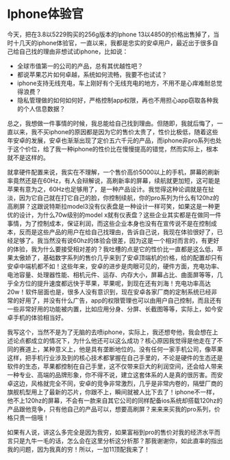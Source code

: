 # Iphone体验官

今天，把在3.8以5229购买的256g版本的Iphone 13以4850的价格出售掉了，当时十几天的iphone体验官，一直以来，我都是忠实的安卓用户，最近出于很多自己给自己找的理由非想试试iphone，比如说：

* 全球市值第一的公司的产品，总有其优越性吧？
* 都说苹果芯片如何卓越，系统如何流畅，我要不也试试？
* iphone支持无线充电，车上刚好有个无线充电的地方，不用不是心痒难耐总觉得浪费？
* 隐私管理做的如何如何好，严格控制app权限，再也不用担心app窃取各种我的个人信息数据？

总之，我想做一件事情的时候，我总能给自己找到理由。但随即，我就后悔了，一直以来，我不买iphone的原因都是因为它的售价太贵了，性价比极低，随着这些年安卓的发展，安卓也渐渐出现了定价五六千元的产品，而iphone非pro系列也处于这个价位，给了我一种iphone的性价比在慢慢提高的错觉，然而实际上，根本就不是这样的。

就拿硬件配置来说，我实在不理解，一个售价高价5000以上的手机，屏幕的刷新率竟然还是在60Hz，有人会辩解说，高刷新率的屏幕，续航就更加短，这可能是苹果有意为之，60Hz也足够用了，是一种产品设计。我觉得这种论调就是在扯淡，因为它自己就在打它自己的脸，你控制续航，你的pro系列为什么有120hz的高刷屏？这跟说特斯拉model3没有仪表盘是一种设计一样可笑，如果这是一种更优的设计，为什么70w级别的model x就有仪表盘？这些企业其实都是在做同一件事情，为了控制成本，保证利润，而这些企业本身也没有在宣传说不是在控制成本，反而是这些产品的用户在给自己找理由，告诉自己说，我现在体验很好了，已经足够了。我当然没有说60hz的体验会很差，因为这是一个相对而言的，有更好的体验，我为什么要接受相对差的？我吐槽的点是它的性价比一直都是这么低，苹果太傲娇了，基础数字系列的售价几乎来到了安卓顶端机的价格，给的配置却只有安卓中端机都不如！这些年来，安卓的进步是肉眼可见的，硬件方面，充电功率、电池容量、处理器性能、相机元件、运存、内存大小，屏幕占比、曲面屏等等，几乎全方位的提升速度都远快于苹果，苹果呢，到现在还有刘海！充电功率高达20w！软件层面也是，很多人没有意识到，现在安卓各家厂商的定制系统已经非常的好用了，并没有什么广告，app的权限管理也可以由用户自己控制，而且还有一些非常好用的功能被内置，比如应用分身、分屏、长截图等等，实际上，如今安卓手机的体验相当好。

我写这个，当然不是为了无脑的去喷iphone，实际上，我还想夸他，我会想在上述论点都成立的情况下，为什么他还可以这么成功？核心原因我觉得是他走在了不同的赛道上，某种意义上，他是具有垄断地位的。没有任何一家手机公司，像苹果这样，把手机行业涉及到的核心技术都掌握在自己手里的，不论是硬件的生态还是软件的生态，苹果都控制在自己手里，这不仅带来巨大的利润空间，还会给人带来一种专业、高端的品牌形象，你不得不说，建立这套体系的人是真的很厉害。而安卓这边，风格就完全不同，安卓的竞争非常激烈，几乎是非常内卷的，隔壁厂商的旗舰机型用上了最新的芯片，你跟不上，瞬间就被人比下去了！iphone不一样，他不上120hz的屏幕，不会有一款来自其它公司的同样配备ios系统却搭载120hz的产品跟他竞争，只有他自己的产品可以，想要高刷屏？来来来买我的pro系列，价格只贵一倍哦！

如果有人说，讲这么多完全是因为我穷，如果富裕到pro的售价对我的经济水平而言只是九牛一毛的话，怎么会在这里分析这分析那？那我谢谢你，如此直率的指出我的问题，因为我真的穷！所以，一加11顶配我来了！